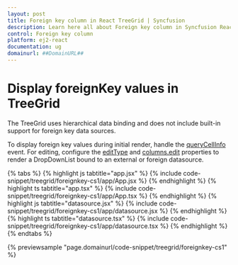 ```yaml
---
layout: post
title: Foreign key column in React TreeGrid | Syncfusion
description: Learn here all about Foreign key column in Syncfusion React TreeGrid of Syncfusion Essential JS 2 and more.
control: Foreign key column 
platform: ej2-react
documentation: ug
domainurl: ##DomainURL##
---
```


# Display foreignKey values in TreeGrid

The TreeGrid uses hierarchical data binding and does not include built-in support for foreign key data sources.

To display foreign key values during initial render, handle the [queryCellInfo](https://ej2.syncfusion.com/react/documentation/api/treegrid/#querycellinfo) event. For editing, configure the [editType](https://ej2.syncfusion.com/react/documentation/api/treegrid/column/#edittype) and [columns.edit](https://ej2.syncfusion.com/react/documentation/api/treegrid/column/#edit) properties to render a DropDownList bound to an external or foreign datasource.

{% tabs %}
{% highlight js tabtitle="app.jsx" %}
{% include code-snippet/treegrid/foreignkey-cs1/app/App.jsx %}
{% endhighlight %}
{% highlight ts tabtitle="app.tsx" %}
{% include code-snippet/treegrid/foreignkey-cs1/app/App.tsx %}
{% endhighlight %}
{% highlight js tabtitle="datasource.jsx" %}
{% include code-snippet/treegrid/foreignkey-cs1/app/datasource.jsx %}
{% endhighlight %}
{% highlight ts tabtitle="datasource.tsx" %}
{% include code-snippet/treegrid/foreignkey-cs1/app/datasource.tsx %}
{% endhighlight %}
{% endtabs %}

 {% previewsample "page.domainurl/code-snippet/treegrid/foreignkey-cs1" %}